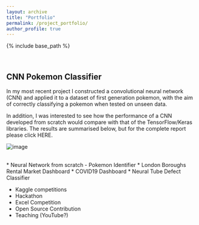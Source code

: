 ```yaml
---
layout: archive
title: "Portfolio"
permalink: /project_portfolio/
author_profile: true
---
```


{% include base_path %}

<br>

<h2> CNN Pokemon Classifier </h2>

In my most recent project I constructed a convolutional neural network (CNN) and applied it to a dataset of first generation pokemon, with the aim of correctly classifying a pokemon when tested on unseen data.

In addition, I was interested to see how the performance of a CNN developed from scratch would compare with that of the TensorFlow/Keras libraries. The results are summarised below, but for the complete report please click HERE.

![image](images/500x300.png)

<br>
* Neural Network from scratch - Pokemon Identifier
* London Boroughs Rental Market Dashboard
* COVID19 Dashboard
* Neural Tube Defect Classifier

* Kaggle competitions
* Hackathon
* Excel Competition
* Open Source Contribution
* Teaching (YouTube?)
